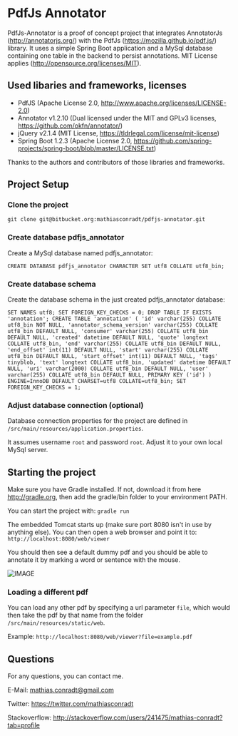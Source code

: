 # PdfJs Annotator

PdfJs-Annotator is a proof of concept project that integrates AnnotatorJs (http://annotatorjs.org/) with the PdfJs (https://mozilla.github.io/pdf.js/) library.
It uses a simple Spring Boot application and a MySql database containing one table in the backend to persist annotations.
MIT License applies (http://opensource.org/licenses/MIT).

## Used libaries and frameworks, licenses
* PdfJS (Apache License 2.0, http://www.apache.org/licenses/LICENSE-2.0)
* Annotator v1.2.10 (Dual licensed under the MIT and GPLv3 licenses, https://github.com/okfn/annotator/)
* jQuery v2.1.4 (MIT License, https://tldrlegal.com/license/mit-license)
* Spring Boot 1.2.3 (Apache License 2.0, https://github.com/spring-projects/spring-boot/blob/master/LICENSE.txt)

Thanks to the authors and contributors of those libraries and frameworks.

## Project Setup

### Clone the project

`git clone git@bitbucket.org:mathiasconradt/pdfjs-annotator.git`

### Create database pdfjs_annotator 

Create a MySql database named pdfjs_annotator:

`CREATE DATABASE pdfjs_annotator CHARACTER SET utf8 COLLATE utf8_bin;`

### Create database schema 

Create the database schema in the just created pdfjs_annotator database:

`
SET NAMES utf8;
SET FOREIGN_KEY_CHECKS = 0;
DROP TABLE IF EXISTS 'annotation';
CREATE TABLE 'annotation' (
  'id' varchar(255) COLLATE utf8_bin NOT NULL,
  'annotator_schema_version' varchar(255) COLLATE utf8_bin DEFAULT NULL,
  'consumer' varchar(255) COLLATE utf8_bin DEFAULT NULL,
  'created' datetime DEFAULT NULL,
  'quote' longtext COLLATE utf8_bin,
  'end' varchar(255) COLLATE utf8_bin DEFAULT NULL,
  'end_offset' int(11) DEFAULT NULL,
  'start' varchar(255) COLLATE utf8_bin DEFAULT NULL,
  'start_offset' int(11) DEFAULT NULL,
  'tags' tinyblob,
  'text' longtext COLLATE utf8_bin,
  'updated' datetime DEFAULT NULL,
  'uri' varchar(2000) COLLATE utf8_bin DEFAULT NULL,
  'user' varchar(255) COLLATE utf8_bin DEFAULT NULL,
  PRIMARY KEY ('id')
) ENGINE=InnoDB DEFAULT CHARSET=utf8 COLLATE=utf8_bin;
SET FOREIGN_KEY_CHECKS = 1;
`

### Adjust database connection (optional) 

Database connection properties for the project are defined in `/src/main/resources/application.properties`.

It assumes username `root` and password `root`. Adjust it to your own local MySql server.

## Starting the project

Make sure you have Gradle installed. If not, download it from here http://gradle.org, then add the gradle/bin folder to your environment PATH.

You can start the project with: `gradle run`

The embedded Tomcat starts up (make sure port 8080 isn't in use by anything else). 
You can then open a web browser and point it to: `http://localhost:8080/web/viewer`

You should then see a default dummy pdf and you should be able to annotate it by marking a word or sentence with the mouse.

![IMAGE](https://bitbucket.org/mathiasconradt/pdfjs-annotator/downloads/pdfjs-annotator.png)

### Loading a different pdf

You can load any other pdf by specifying a url parameter `file`, which would then take the pdf by that name from the folder `/src/main/resources/static/web`.

Example: `http://localhost:8080/web/viewer?file=example.pdf`

## Questions

For any questions, you can contact me.

E-Mail: mathias.conradt@gmail.com

Twitter: https://twitter.com/mathiasconradt

Stackoverflow: http://stackoverflow.com/users/241475/mathias-conradt?tab=profile